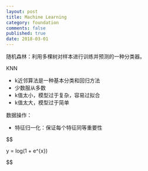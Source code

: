 ```yaml
---
layout: post
title: Machine Learning
category: foundation
comments: false
published: true
date: 2018-03-01
---
```


随机森林：利用多棵树对样本进行训练并预测的一种分类器。


KNN
* k近邻算法是一种基本分类和回归方法
* 少数服从多数
* k值太小，模型过于复杂，容易过拟合
* k值太大，模型过于简单


数据操作：

* 特征归一化：保证每个特征同等重要性



$$

y = log(1 + e^{x})

$$ 